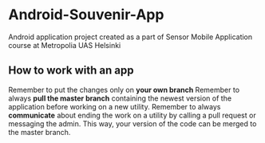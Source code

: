 # Android-Souvenir-App

Android application project created as a part of Sensor Mobile Application course at Metropolia UAS Helsinki

## How to work with an app

Remember to put the changes only on **your own branch**
Remember to always **pull the master branch** containing the newest version of the application before working on a new utility.
Remember to always **communicate** about ending the work on a utility by calling a pull request or messaging the admin. This way, your version of the code can be merged to the master branch.


